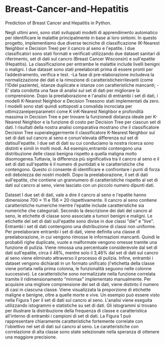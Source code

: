 # Breast-Cancer-and-Hepatitis
Prediction of Breast Cancer and Hepatitis in Python.


Negli ultimi anni, sono stati sviluppati modelli di apprendimento automatico per identificare le malattie
principalmente in base ai loro sintomi.
In questo progetto, implementiamo due diverse tecniche di classificazione (K-Nearest Neighbor e Decision
Tree) per il cancro al seno e l'epatite. I due classificatori sono stati formati e verificati utilizzando due
dataset sanitari di riferimento, set di dati sul cancro (Breast Cancer Wisconsin) e sull'epatite (Hepatitis). La
classificazione per entrambe le malattie include livelli benigni o maligni.
I due dataset sono stati preelaborati prima di essere pronti per l’addestramento, verifica e test.
-La fase di pre-elaborazione includeva la normalizzazione dei dati e la rimozione di caratteristicheirrilevanti (come l'IDdel paziente), istanze duplicate e istanze con caratteristiche mancanti;
-E’ stata condotta una fase di analisi sul set di dati per migliorare la comprensione.
Dopo la preelaborazione e l'analisi di entrambi i set di dati, i modelli K-Nearest Neighbor e Decision Treesono stati implementati da zero. I modelli sono stati quindi sottoposti a convalida incrociata per ottimizzareiperparametri come K inK-Nearest Neighbor e profondità massima in Decision Tree e per trovare la funzionedi distanza ideale per K-Nearest Neighbor e la funzione di costo per Decision Tree per ciascun set di dati.
I risultati della nostra analisi comparativa mostrano che il classificatore Decision Tree superaleggermente il classificatore K-Nearest Neighbor sul set di dati sul cancro al seno e conun'elevata differenza sul set di datisull'epatite.
I due set di dati su cui conduciamo la nostra ricerca sono distinti e simili in molti modi. Ad esempio,entrambi contengono una distribuzione delle classi benigna rispetto a quella maligna molto disomogenea.Tuttavia, la differenza più significativa tra il cancro al seno e il set di dati sull'epatite è il numero di puntidati e le caratteristiche che contengono. Questo ci consente di identificare e confrontare i punti di forza edi debolezza dei nostri modelli. Dopo la preelaborazione, il set di dati sull'epatite, che contiene un grannumero di caratteristiche rispetto al set di dati sul cancro al seno, viene lasciato con un piccolo numero dipunti dati.

Dataset
I due set di dati, vale a dire il cancro al seno e l'epatite hanno dimensione 700 × 11 e 156 × 20 rispettivamente. Il cancro al seno contiene caratteristiche numeriche mentre l'epatite include caratteristiche sia numeriche che categoriali. Secondo la descrizione dei dati del cancro al seno, le etichette di classe sono associate a tumori benigni e maligni. Le etichette del
set di dati sull'epatite sono divise in due classi "die" e "live". Entrambi i set di dati contengono una distribuzione di classi non uniforme.
Per preelaborare entrambi i set di dati, viene definita una classe di preelaborazione, in cui vengono rimosse le informazioni mancanti. Quindi le probabili righe duplicate, vuote e malformate vengono omesse tramite una funzione di pulizia.
Viene rimossa una percentuale considerevole dal set di dati sull'epatite, circa il 48%, mentre solo il 3,46% dal set di dati sul cancro al seno viene eliminato attraverso il processo di pulizia. Infine, entrambi i dataset vengono dichiarati in un formato unificato (l'etichetta della classe viene portata nella prima colonna, le funzionalità seguono nelle colonne successive). Le caratteristiche sono normalizzate nella funzione correlata tramite il ridimensionamento “minmax” implementato manualmente.
Per acquisire una migliore comprensione dei set di dati, viene distinto il numero di casi in ciascuna classe. Viene visualizzata la proporzione di etichette maligne e benigne, oltre a quelle morte e vive.
Un esempio può essere visto nella Figura 1 per il set di dati sul cancro al seno. L'analisi viene eseguita utilizzando istogrammi e statistiche su set di dati.
Gli istogrammi si trovano per illustrare la distribuzione della frequenza di classe e caratteristica all'interno di entrambi i campioni di set di dati.
La Figura 1 può rappresentare chiaramente caratteristiche fortemente correlate con l'obiettivo nel set di dati sul cancro al seno. Le caratteristiche con correlazione di alta classe sono state selezionate nella speranza di ottenere una maggiore precisione.
